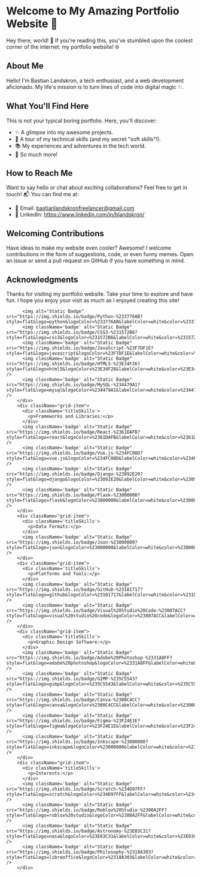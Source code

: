 # Welcome to My Amazing Portfolio Website 🚀

Hey there, world! 👋 If you're reading this, you've stumbled upon the coolest corner of the internet: my portfolio website! 🌐

## About Me

Hello! I'm Bastian Landskron, a tech enthusiast, and a web development aficionado. My life's mission is to turn lines of code into digital magic ✨.

## What You'll Find Here

This is not your typical boring portfolio. Here, you'll discover:

- ✨ A glimpse into my awesome projects.
- 💼 A tour of my technical skills (and my secret "soft skills"!).
- 📚 My experiences and adventures in the tech world.
- 🌟 So much more!

## How to Reach Me

Want to say hello or chat about exciting collaborations? Feel free to get in touch! 📬 You can find me at:

- 📧 Email: bastianlandskronfreelancer@gmail.com
- 💼 LinkedIn: https://www.linkedin.com/in/blandskron/

## Welcoming Contributions

Have ideas to make my website even cooler? Awesome! I welcome contributions in the form of suggestions, code, or even funny memes. Open an issue or send a pull request on GitHub if you have something in mind.

## Acknowledgments

Thanks for visiting my portfolio website. Take your time to explore and have fun. I hope you enjoy your visit as much as I enjoyed creating this site!



          <img alt="Static Badge" src="https://img.shields.io/badge/Python-%233776AB?style=flat&logo=python&logoColor=%233776AB&labelColor=white&color=%233776AB"/>
          <img className='badge' alt="Static Badge" src="https://img.shields.io/badge/CSS3-%231572B6?style=flat&logo=css3&logoColor=%231572B6&labelColor=white&color=%231572B6">
          <img className='badge' alt="Static Badge" src="https://img.shields.io/badge/JavaScript-%23F7DF1E?style=flat&logo=javascript&logoColor=%23F7DF1E&labelColor=white&color=%23F7DF1E">
          <img className='badge' alt="Static Badge" src="https://img.shields.io/badge/HTML5-%23E34F26?style=flat&logo=html5&logoColor=%23E34F26&labelColor=white&color=%23E34F26" />
          <img className='badge' alt="Static Badge" src="https://img.shields.io/badge/MySQL-%234479A1?style=flat&logo=mysql&logoColor=%234479A1&labelColor=white&color=%234479A1" />
        </div>
        <div className="grid-item">
          <div className='titleSkills'>
            <p>Frameworks and Libraries:</p>
          </div>
          <img className='badge' alt="Static Badge" src="https://img.shields.io/badge/React-%2361DAFB?style=flat&logo=react&logoColor=%2361DAFB&labelColor=white&color=%2361DAFB" />
          <img className='badge' alt="Static Badge" src="https://img.shields.io/badge/Vue.js-%234FC08D?style=flat&logo=vue.js&logoColor=%234FC08D&labelColor=white&color=%234FC08D" />
          <img className='badge' alt="Static Badge" src="https://img.shields.io/badge/Django-%23092E20?style=flat&logo=django&logoColor=%23092E20&labelColor=white&color=%23092E20" />
          <img className='badge' alt="Static Badge" src="https://img.shields.io/badge/Flask-%23000000?style=flat&logo=flask&logoColor=%23000000&labelColor=white&color=%23000000" />
        </div>
        <div className="grid-item">
          <div className='titleSkills'>
            <p>Data Formats:</p>
          </div>
          <img className='badge' alt="Static Badge" src="https://img.shields.io/badge/Json-%23000000?style=flat&logo=json&logoColor=%23000000&labelColor=white&color=%23000000" />
        </div>
        <div className="grid-item">
          <div className='titleSkills'>
            <p>Platforms and Tools:</p>
          </div>
          <img className='badge' alt="Static Badge" src="https://img.shields.io/badge/GitHub-%23181717?style=flat&logo=github&logoColor=%23181717&labelColor=white&color=%23181717" />
          <img className='badge' alt="Static Badge" src="https://img.shields.io/badge/Visual%20Studio%20Code-%23007ACC?style=flat&logo=visual%20studio%20code&logoColor=%23007ACC&labelColor=white&color=%23007ACC" />
        </div>
        <div className="grid-item">
          <div className='titleSkills'>
            <p>Graphic Design Software:</p>
          </div>
          <img className='badge' alt="Static Badge" src="https://img.shields.io/badge/Adobe%20Photoshop-%2331A8FF?style=flat&logo=adobe%20photoshop&logoColor=%2331A8FF&labelColor=white&color=%2331A8FF" />
          <img className='badge' alt="Static Badge" src="https://img.shields.io/badge/GIMP-%235C5543?style=flat&logo=gimp&logoColor=%235C5543&labelColor=white&color=%235C5543" />
          <img className='badge' alt="Static Badge" src="https://img.shields.io/badge/Canva-%2300C4CC?style=flat&logo=canva&logoColor=%2300C4CC&labelColor=white&color=%2300C4CC" />
          <img className='badge' alt="Static Badge" src="https://img.shields.io/badge/Figma-%23F24E1E?style=flat&logo=figma&logoColor=%23F24E1E&labelColor=white&color=%23F24E1E" />
          <img className='badge' alt="Static Badge" src="https://img.shields.io/badge/Inkscape-%23000000?style=flat&logo=inkscape&logoColor=%23000000&labelColor=white&color=%23000000" />
        </div>
        <div className="grid-item">
          <div className='titleSkills'>
            <p>Interests:</p>
          </div>
          <img className='badge' alt="Static Badge" src="https://img.shields.io/badge/Scratch-%234D97FF?style=flat&logo=scratch&logoColor=%234D97FF&labelColor=white&color=%234D97FF" />
          <img className='badge' alt="Static Badge" src="https://img.shields.io/badge/Roblox%20Studio-%2300A2FF?style=flat&logo=roblox%20studio&logoColor=%2300A2FF&labelColor=white&color=%2300A2FF" />
          <img className='badge' alt="Static Badge" src="https://img.shields.io/badge/Astronomy-%23E03C31?style=flat&logo=nasa&logoColor=%23E03C31&labelColor=white&color=%23E03C31" />
          <img className='badge' alt="Static Badge" src="https://img.shields.io/badge/Philosophy-%2318A303?style=flat&logo=libreoffice&logoColor=%2318A303&labelColor=white&color=%2318A303" />
        </div>
